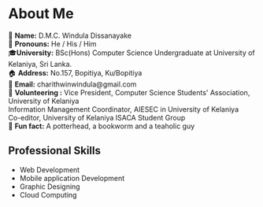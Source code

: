 # About Me
<!--<img width="1000" align='center' src="https://github.com/winduladissanayake/winduladissanayake/blob/main/readme_header.png">-->

<p>
🤍 <b>Name:</b> D.M.C. Windula Dissanayake <br>
👦 <b>Pronouns:</b> He / His / Him <br>
🎓<b>University:</b> BSc(Hons) Computer Science Undergraduate at University of Kelaniya, Sri Lanka. <br>
🏠 <b>Address:</b> No.157, Bopitiya, Ku/Bopitiya <br>
📧 <b>Email:</b> charithwinwindula@gmail.com <br>
📣 <b>Volunteering :</b>  Vice President, Computer Science Students' Association, University of Kelaniya <br>
                          Information Management Coordinator, AIESEC in University of Kelaniya <br>
                          Co-editor, University of Kelaniya ISACA Student Group <br>
🎈 <b>Fun fact:</b> A potterhead, a bookworm and a teaholic guy <br> 
</p>

## Professional Skills
- Web Development
- Mobile application Development
- Graphic Designing
- Cloud Computing

<!---
winduladissanayake/winduladissanayake is a ✨ special ✨ repository because its `README.md` (this file) appears on your GitHub profile.
You can click the Preview link to take a look at your changes.
--->
